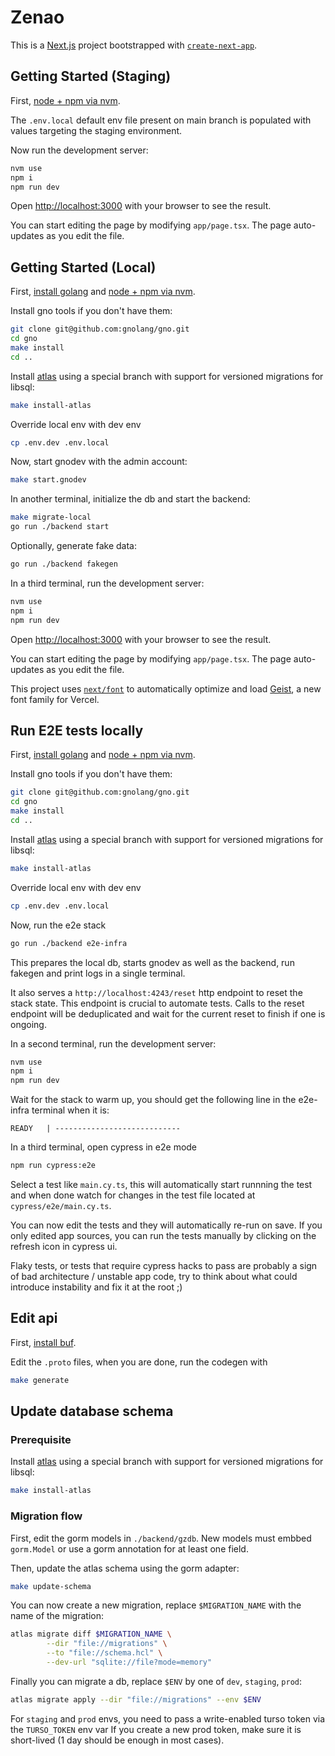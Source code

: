 # Zenao

This is a [Next.js](https://nextjs.org) project bootstrapped with [`create-next-app`](https://nextjs.org/docs/app/api-reference/cli/create-next-app).

## Getting Started (Staging)

First, [node + npm via nvm](https://github.com/nvm-sh/nvm).

The `.env.local` default env file present on main branch is populated with values targeting the staging environment.

Now run the development server:

```bash
nvm use
npm i
npm run dev
```

Open [http://localhost:3000](http://localhost:3000) with your browser to see the result.

You can start editing the page by modifying `app/page.tsx`. The page auto-updates as you edit the file.

## Getting Started (Local)

First, [install golang](https://go.dev/doc/install) and [node + npm via nvm](https://github.com/nvm-sh/nvm).

Install gno tools if you don't have them:

```bash
git clone git@github.com:gnolang/gno.git
cd gno
make install
cd ..
```

Install [atlas](https://atlasgo.io) using a special branch with support for versioned migrations for libsql:

```bash
make install-atlas
```

Override local env with dev env
```bash
cp .env.dev .env.local
```

Now, start gnodev with the admin account:

```bash
make start.gnodev
```

In another terminal, initialize the db and start the backend:

```bash
make migrate-local
go run ./backend start
```

Optionally, generate fake data:
```bash
go run ./backend fakegen
```

In a third terminal, run the development server:

```bash
nvm use
npm i
npm run dev
```

Open [http://localhost:3000](http://localhost:3000) with your browser to see the result.

You can start editing the page by modifying `app/page.tsx`. The page auto-updates as you edit the file.

This project uses [`next/font`](https://nextjs.org/docs/app/building-your-application/optimizing/fonts) to automatically optimize and load [Geist](https://vercel.com/font), a new font family for Vercel.

## Run E2E tests locally

First, [install golang](https://go.dev/doc/install) and [node + npm via nvm](https://github.com/nvm-sh/nvm).

Install gno tools if you don't have them:

```bash
git clone git@github.com:gnolang/gno.git
cd gno
make install
cd ..
```

Install [atlas](https://atlasgo.io) using a special branch with support for versioned migrations for libsql:

```bash
make install-atlas
```

Override local env with dev env
```bash
cp .env.dev .env.local
```

Now, run the e2e stack
```bash
go run ./backend e2e-infra
```

This prepares the local db, starts gnodev as well as the backend, run fakegen and print logs in a single terminal.

It also serves a `http://localhost:4243/reset` http endpoint to reset the stack state. This endpoint is crucial to automate tests. Calls to the reset endpoint will be deduplicated and wait for the current reset to finish if one is ongoing.

In a second terminal, run the development server:

```bash
nvm use
npm i
npm run dev
```

Wait for the stack to warm up, you should get the following line in the e2e-infra terminal when it is:
```
READY   | ----------------------------
```

In a third terminal, open cypress in e2e mode
```bash
npm run cypress:e2e
```

Select a test like `main.cy.ts`, this will automatically start runnning the test and when done watch for changes in the test file located at `cypress/e2e/main.cy.ts`.

You can now edit the tests and they will automatically re-run on save. If you only edited app sources, you can run the tests manually by clicking on the refresh icon in cypress ui.

Flaky tests, or tests that require cypress hacks to pass are probably a sign of bad architecture / unstable app code, try to think about what could introduce instability and fix it at the root ;)

## Edit api

First, [install buf](https://buf.build/docs/installation/).

Edit the `.proto` files, when you are done, run the codegen with

```bash
make generate
```

## Update database schema

### Prerequisite

Install [atlas](https://atlasgo.io) using a special branch with support for versioned migrations for libsql:

```bash
make install-atlas
```

### Migration flow

First, edit the gorm models in `./backend/gzdb`.
New models must embbed `gorm.Model` or use a gorm annotation for at least one field.

Then, update the atlas schema using the gorm adapter:
```bash
make update-schema
```

You can now create a new migration, replace `$MIGRATION_NAME` with the name of the migration:
```bash
atlas migrate diff $MIGRATION_NAME \
		--dir "file://migrations" \
		--to "file://schema.hcl" \
		--dev-url "sqlite://file?mode=memory"
```

Finally you can migrate a db, replace `$ENV` by one of `dev`, `staging`, `prod`:
```bash
atlas migrate apply --dir "file://migrations" --env $ENV
```
For `staging` and `prod` envs, you need to pass a write-enabled turso token via the `TURSO_TOKEN` env var
If you create a new prod token, make sure it is short-lived (1 day should be enough in most cases).